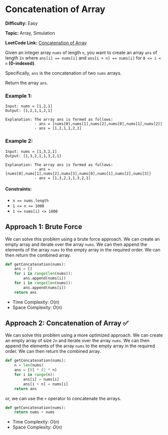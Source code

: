 # Concatenation of Array

**Difficulty:** Easy

**Topic:** Array, Simulation

**LeetCode Link:** [Concatenation of Array](https://leetcode.com/problems/concatenation-of-array/)

Given an integer array `nums` of length `n`, you want to create an array `ans` of length `2n` where `ans[i] == nums[i]` and `ans[i + n] == nums[i]` for `0 <= i < n` **(0-indexed)**.

Specifically, `ans` is the concatenation of two `nums` arrays.

Return the array `ans`.

### Example 1:

```
Input: nums = [1,2,1]
Output: [1,2,1,1,2,1]

Explanation: The array ans is formed as follows:
             - ans = [nums[0],nums[1],nums[2],nums[0],nums[1],nums[2]]
             - ans = [1,2,1,1,2,1]
```

### Example 2:

```
Input: nums = [1,3,2,1]
Output: [1,3,2,1,1,3,2,1]

Explanation: The array ans is formed as follows:
             - ans = [nums[0],nums[1],nums[2],nums[3],nums[0],nums[1],nums[2],nums[3]]
             - ans = [1,3,2,1,1,3,2,1]
```

#### Constraints:

- `n == nums.length`
- `1 <= n <= 1000`
- `1 <= nums[i] <= 1000`

## Approach 1: Brute Force

We can solve this problem using a brute force approach. We can create an empty array and iterate over the array `nums`. We can then append the elements of the array `nums` to the empty array in the required order. We can then return the combined array.

```python
def getConcatenation(nums):
    ans = []
    for i in range(len(nums)):
        ans.append(nums[i])
    for i in range(len(nums)):
        ans.append(nums[i])
    return ans
```

- Time Complexity: $O(n)$
- Space Complexity: $O(n)$

## Approach 2: Concatenation of Array ✅

We can solve this problem using a more optimized approach. We can create an empty array of size `2n` and iterate over the array `nums`. We can then append the elements of the array `nums` to the empty array in the required order. We can then return the combined array.

```python
def getConcatenation(nums):
    n = len(nums)
    ans = [0] * (2 * n)
    for i in range(n):
        ans[i] = nums[i]
        ans[i + n] = nums[i]
    return ans
```

or, we can use the `+` operator to concatenate the arrays.

```python
def getConcatenation(nums):
    return nums + nums
```

- Time Complexity: $O(n)$
- Space Complexity: $O(n)$
